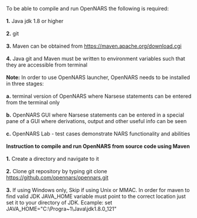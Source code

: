 To be able to compile and run OpenNARS the following is required:
<br/><br/>
**1.** Java jdk 1.8 or higher
<br/><br/>
**2.** git  
<br/>
**3.** Maven can be obtained from https://maven.apache.org/download.cgi
<br/><br/>
**4.** Java git and Maven must be written to environment variables such that they are accessible from terminal
<br/><br/>
**Note:** In order to use OpenNARS launcher, OpenNARS needs to be installed in three stages: 
<br/><br/>
**a.** terminal version of OpenNARS where Narsese statements can be entered from the terminal only
<br/><br/>
**b.** OpenNARS GUI where Narsese statements can be entered in a special pane of a GUI where derivations, output and other useful info can be seen
<br/><br/>
**c.** OpenNARS Lab - test cases demonstrate NARS functionality and abilities
<br/><br/>
**Instruction to compile and run OpenNARS from source code using Maven**
<br/><br/>
**1.** Create a directory and navigate to it
<br/><br/>
**2.** Clone git repository by typing git clone https://github.com/opennars/opennars.git
<br/><br/>
**3.** If using Windows only, Skip if using Unix or MMAC. In order for maven to find valid JDK JAVA_HOME variable must point to the correct location just set it to your directory of JDK. Ecample: set JAVA_HOME="C:\Progra~1\Java\jdk1.8.0_121"